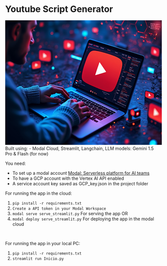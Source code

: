 # Youtube Script Generator
<img src="./images/banner_option_3.jpeg" alt="Logo" width="800" height="400">
Built using:
- Modal Cloud, Streamlit, Langchain, LLM models: Gemini 1.5 Pro & Flash  (for now)
<br>

You need:
- To set up a modal account [Modal: Serverless platform for AI teams](https://modal.com/)
- To have a GCP account with the Vertex AI API enabled
- A service account key saved as GCP_key.json in the project folder <br>


For running the app in the cloud: <br>
1. `pip install -r requirements.txt`
2. `Create a API token in your Modal Workspace`
3. `modal serve serve_streamlit.py`    For serving the app OR
4. `modal deploy serve_streamlit.py` For deploying the app in the modal cloud
<br>

For running the app in your local PC: <br>
1. `pip install -r requirements.txt`
2. `streamlit run Inicio.py`


